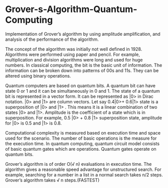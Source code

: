 # Grover-s-Algorithm-Quantum-Computing

Implementation of Grover’s algorithm by using amplitude amplification, and analysis of the performance of the algorithm.

The concept of the algorithm was initially not well defined in 1928.  Algorithms were performed using paper and pencil. For example, multiplication and division algorithms were long and used for huge numbers. In classical computing, the bit is the basic unit of information. The information can be broken down into patterns of 00s and 11s. They can be altered using binary operations.

Quantum computers are based on quantum bits. A quantum bit can have state 0 or 1 and it can be simultaneously in 0 and 1. The state of a quantum bit is represented in a vector form. It can be represented as |0> in Dirac notation. |0> and |1> are column vectors. Let say 0.4|0>+ 0.6|1> state is a superposition of |0> and |1> . This means it is a linear combination of two states |0> and |1>. Amplitude is the coefficient of a state which is in superposition. For example, 0.5 |0> + 0.8 |1> superposition state, amplitude for |0> is 0.5 and |1> is 0.8.

Computational complexity is measured based on execution time and space used for the scenario.  The number of basic operations is the measure for the execution time. In quantum computing, quantum circuit model consists of basic quantum gates which are operations. Quantum gates operate on quantum bits.

Grover’s algorithm is of order  O(√ n) evaluations in execution time. The algorithm gives a reasonable speed advantage for unstructured search. For example, searching for a number in a list in a normal search takes n/2 steps. Grover’s algorithm takes √ n steps.(FASTEST)

